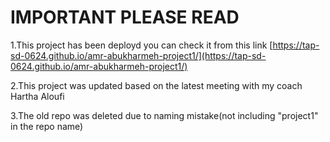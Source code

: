# IMPORTANT PLEASE READ

1.This project has been deployd you can check it from this link
[https://tap-sd-0624.github.io/amr-abukharmeh-project1/](https://tap-sd-0624.github.io/amr-abukharmeh-project1/)

2.This project was updated based on the latest meeting with my coach Hartha Aloufi

3.The old repo was deleted due to naming mistake(not including "project1" in the repo name)
